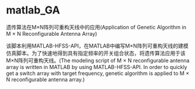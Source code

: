 # matlab_GA
遗传算法在M×N阵列可重构天线中的应用(Application of Genetic Algorithm in M × N Reconfigurable Antenna Array)

该脚本利用MATLAB-HFSS-API，在MATLAB中编写M×N阵列可重构天线的建模仿真脚本。为了快速地得到具有指定频率的开关组合状态，将遗传算法应用于该M×N阵列可重构天线。(The modeling script of M × N reconfigurable antenna array is written in MATLAB by using MATLAB-HFSS-API. In order to quickly get a switch array with target frequency, genetic algorithm is applied to M × N reconfigurable antenna array.)
